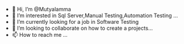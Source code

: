 - 👋 Hi, I’m @Mutyalamma
- 👀 I’m interested in Sql Server,Manual Testing,Automation Testing ...
- 🌱 I’m currently looking for a job in Software Testing
- 💞️ I’m looking to collaborate on how to create a projects...
- 📫 How to reach me ...

<!---
Mutyalamma/Mutyalamma is a ✨ special ✨ repository because its `README.md` (this file) appears on your GitHub profile.
You can click the Preview link to take a look at your changes.
--->
